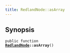 ```yaml
---
title: RedlandNode::asArray
---
```


## Synopsis

<code>public function <b><a href="RedlandNode">RedlandNode</a>::asArray</b>()</code>


